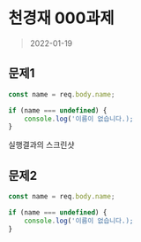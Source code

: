 # 천경재 000과제

> 2022-01-19

## 문제1

```javascript
const name = req.body.name;

if (name === undefined) {
    console.log('이름이 없습니다.);
}
```

실행결과의 스크린샷


## 문제2

```javascript
const name = req.body.name;

if (name === undefined) {
    console.log('이름이 없습니다.);
}
```